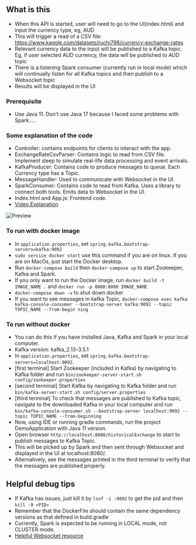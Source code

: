 ## What is this
- When this API is started, user will need to go to the UI(index.html) and input the currency type, eg, AUD
- This will trigger a read of a CSV file: https://www.kaggle.com/datasets/ruchi798/currency-exchange-rates
- Relevant currency data to the input will be published to a Kafka topic. Eg, if user selected AUD currency, the data will be published to AUD topic
- There is a listening Spark consumer (currently run in local mode) which will continually listen for all Kafka topics and then publish to a Websocket topic
- Results will be displayed in the UI

### Prerequisite
- Use Java 11. Don't use Java 17 because I faced some problems with Spark.....

### Some explanation of the code
- Controller: contains endpoints for clients to interact with the app.
- ExchangeRateCsvParser: Contains logic to read from CSV file. Implement sleep to simulate real-life data processing and event arrivals.
- KafkaProducer: Contains code to produce messages to queue. Each Currency type has a Topic.
- MessageHandler: Used to communicate with Websocket in the UI.
- SparkConsumer: Contains code to read from Kafka. Uses a library to connect both tools. Emits data to Websocket in the UI.
- Index.html and App.js: Frontend code.
- [Video Explanation](https://drive.google.com/file/d/1kty7pBQ__d_nN9nf3bDvBNNNEgELWqsA/view?usp=sharing)

  
![Preview](https://github.com/ooihuiying/Exchange-Rate-Publisher/assets/40648338/0c4d35fe-bb80-472c-a174-3057525f87b4)



### To run with docker image
- In `application.properties`, set `spring.kafka.bootstrap-servers=kafka:9092`
- `sudo service docker start` use this command if you are on linux. If you are on MacOs, just start the Docker desktop.
- Run `docker-compose build` then `docker-compose up` to start Zookeeper, Kafka and Spark.
-  If you only want to run the Docker image, run `docker build -t IMAGE_NAME .` and `docker run -p 8080:8080 IMAGE_NAME`
- `docker-compose down -v` to shut down docker
- If you want to see messages in kafka Topic, `docker-compose exec kafka kafka-console-consumer --bootstrap-server kafka:9092 --topic TOPIC_NAME --from-begin
  ning`

### To run without docker
- You can do this if you have installed Java, Kafka and Spark in your local computer.
- Kafka version: kafka_2.13-3.5.1
- In `application.properties`, set `spring.kafka.bootstrap-servers=localhost:9092`.
- [first terminal] Start Zookeeper (included in Kafka) by navigating to Kafka folder and run `bin/zookeeper-server-start.sh config/zookeeper.properties`
- [second terminal] Start Kafka by navigating to Kafka folder and run `bin/kafka-server-start.sh config/server.properties`
- [third terminal] To check that messages are published to Kafka topic, navigate to the downloaded Kafka in your local computer and run `bin/kafka-console-consumer.sh --bootstrap-server localhost:9092 --topic TOPIC_NAME --from-beginning`
- Now, using IDE or running gradle commands, run the project DemoApplication with Java 11 version.
- Open browser `http://localhost:8080/historicalExchange` to start to publish messages to Kafka Topic.
- This will be picked up by Spark and then sent through Websocket and displayed in the UI at localhost:8080/.
- Alternatively, see the messages printed in the third terminal to verify that the messages are published properly.

## Helpful debug tips
- If Kafka has issues, just kill it by `lsof -i :9092` to get the pid and then `kill -9 <PID>`
- Remember that the DockerFile should contain the same dependency versions as that defined in build.gradle
- Currently, Spark is expected to be running in LOCAL mode, not CLUSTER mode.
- [Helpful Websocket resource](https://www.section.io/engineering-education/getting-started-with-spring-websockets/)

